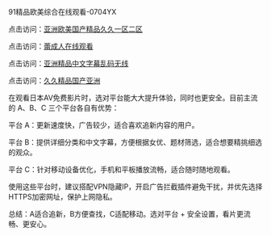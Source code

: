 91精品欧美综合在线观看-0704YX

点击访问：<a href="https://bered.pages.dev/">亚洲欧美国产精品久久一区二区</a>

点击访问：<a href="https://rtj-3zo.pages.dev/">蕾成人在线观看</a>

点击访问：<a href="https://vassv.pages.dev/">亚洲精品中文字幕乱码无线</a>

点击访问：<a href="https://gsd-agv.pages.dev/">久久精品国产亚洲</a>

在观看日本AV免费影片时，选对平台能大大提升体验，同时也更安全。目前主流的 A、B、C 三个平台各自有优势：

平台 A：更新速度快，广告较少，适合喜欢追新内容的用户。

平台 B：提供详细分类和中文字幕，方便根据女优、题材筛选，适合想要精挑细选的观众。

平台 C：针对移动设备优化，手机和平板播放流畅，适合随时随地观看。

使用这些平台时，建议搭配VPN隐藏IP，开启广告拦截插件避免干扰，并优先选择HTTPS加密网址，保护上网隐私。

总结：A适合追新，B方便查找，C适配移动。选对平台 + 安全设置，看片更流畅、更安心。

<span style="display:none;">[Canonical link](https://github.com/sau20250704/so79 ）</span>
